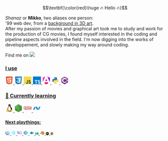  $$\textbf{\color{red}\huge 🔥 Hello 🔥}$$

_Shanaz_ or **Mikko**, two aliases one person:  
'99 web dev, from a [background in 3D art](https://vimeo.com/725216665).  
After my passion of movies and graphical art took me to study and work for the production of CG movies, I found myself interested in the coding and pipeline aspects involved in the field. I'm now digging into the works of developpement, and slowly making my way around coding.

Find me on <a href="https://www.linkedin.com/in/mikko-petremand-1b7676240/"><img src="https://cdn-icons-png.flaticon.com/256/174/174857.png" width=3%>

### I use
<img src="https://raw.githubusercontent.com/devicons/devicon/6910f0503efdd315c8f9b858234310c06e04d9c0/icons/html5/html5-original.svg" width=5% alt="html5">  <img src="https://raw.githubusercontent.com/devicons/devicon/master/icons/css3/css3-original.svg" width=5% alt="css3"> <img src="https://raw.githubusercontent.com/devicons/devicon/6910f0503efdd315c8f9b858234310c06e04d9c0/icons/javascript/javascript-original.svg" width=5%> <img src="https://raw.githubusercontent.com/devicons/devicon/master/icons/typescript/typescript-original.svg" width=5% alt="typescript"> <img src="https://raw.githubusercontent.com/devicons/devicon/6910f0503efdd315c8f9b858234310c06e04d9c0/icons/angular/angular-original.svg" width=5% alt="angular"> <img src="https://raw.githubusercontent.com/devicons/devicon/6910f0503efdd315c8f9b858234310c06e04d9c0/icons/python/python-original.svg" width=5% alt="python"> <img src="https://raw.githubusercontent.com/devicons/devicon/master/icons/csharp/csharp-original.svg" width=5% alt="csharp"> 



### 🌱 Currently learning
 <img src="https://raw.githubusercontent.com/devicons/devicon/master/icons/linux/linux-original.svg" width=5% alt="linux"> <img src="https://raw.githubusercontent.com/devicons/devicon/6910f0503efdd315c8f9b858234310c06e04d9c0/icons/nodejs/nodejs-original.svg" width=5% alt="node js"> <img src="https://raw.githubusercontent.com/devicons/devicon/master/icons/npm/npm-original-wordmark.svg" width=5% alt="npm"> <img src="https://raw.githubusercontent.com/devicons/devicon/master/icons/dot-net/dot-net-original.svg" width=5% alt="dot net">
#### Next playthings:
 <img src="https://raw.githubusercontent.com/devicons/devicon/master/icons/jquery/jquery-original.svg" width=3% alt="j query"> <img src="https://raw.githubusercontent.com/devicons/devicon/master/icons/react/react-original.svg" width=3% alt="react"> <img src="https://raw.githubusercontent.com/devicons/devicon/6910f0503efdd315c8f9b858234310c06e04d9c0/icons/discordjs/discordjs-original.svg" width=3% alt="discord js"> <img src="https://raw.githubusercontent.com/devicons/devicon/master/icons/fsharp/fsharp-original.svg" width=3% alt="f sharp"> <img src="https://raw.githubusercontent.com/devicons/devicon/master/icons/docker/docker-original.svg" width=3% alt="docker"> <img src="https://raw.githubusercontent.com/devicons/devicon/6910f0503efdd315c8f9b858234310c06e04d9c0/icons/maya/maya-original.svg" width=2% alt="maya MEL"> <img src="https://raw.githubusercontent.com/devicons/devicon/6910f0503efdd315c8f9b858234310c06e04d9c0/icons/blender/blender-original.svg" width=3% alt="blender"> <img src="https://raw.githubusercontent.com/devicons/devicon/master/icons/shotgrid/shotgrid-original.svg" width=2% alt="shotgrid"> <img src="https://raw.githubusercontent.com/devicons/devicon/master/icons/mocha/mocha-original.svg" width=2% alt="mocha">


<!--- linking
[linkedin]: https://www.linkedin.com/in/mikko-petremand-1b7676240/
---->
<!---img
[lkd]: https://cdn-icons-png.flaticon.com/256/174/174857.png
--->

<!--
**MikkoPet/MikkoPet** is a ✨ _special_ ✨ repository because its `README.md` (this file) appears on your GitHub profile.

Here are some ideas to get you started:

- 🔭 I’m currently working on ...
- 🌱 I’m currently learning ...
- 👯 I’m looking to collaborate on ...
- 🤔 I’m looking for help with ...
- 💬 Ask me about ...
- 📫 How to reach me: ...
- 😄 Pronouns: ...
- ⚡ Fun fact: ...
-->
